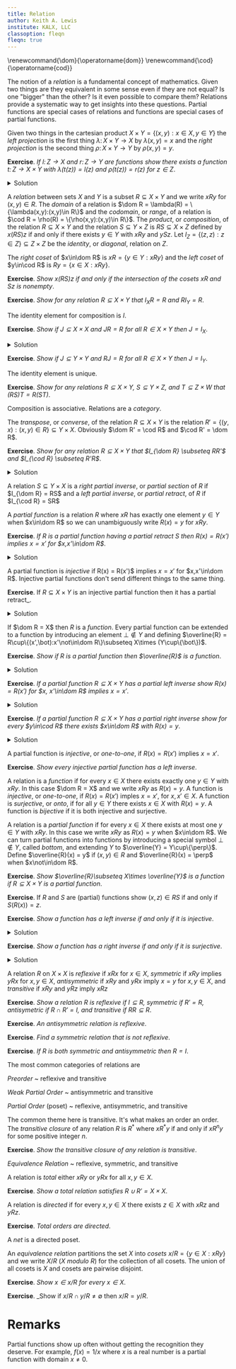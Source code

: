 ```yaml
---
title: Relation
author: Keith A. Lewis
institute: KALX, LLC
classoption: fleqn
fleqn: true
---
```


\renewcommand{\dom}{\operatorname{dom}}
\renewcommand{\cod}{\operatorname{cod}}

The notion of a _relation_ is a fundamental concept of mathematics. Given
two things are they equivalent in some sense even if they are not
equal?  Is one "bigger" than the other? Is it even possible to compare
them? Relations provide a systematic way to get insights into these questions.
Partial functions are special cases of relations and functions are
special cases of partial functions.

Given two things in the cartesian product $X\times Y = \{(x,y):x\in X, y\in Y\}$
the _left projection_ is the first thing $\lambda\colon X\times Y\to X$ by $\lambda(x,y) = x$
and the _right projection_ is the second thing $\rho\colon X\times Y\to Y$ by $\rho(x,y) = y$.

__Exercise__. _If $l\colon Z\to X$ and $r\colon Z\to Y$ are functions
show there exists a function $t\colon Z\to X\times Y$ with
$\lambda(t(z)) = l(z)$ and $\rho(t(z)) = r(z)$ for $z\in Z$_.
<details>
<summary>Solution</summary>
Define $t(z) = (l(z),r(z))\in X\times Y$ for $z\in Z$.
Any set for which such $t$ exists is in one-to-one correspondence with the cartesian product of $X$ and $Y$.
</details>

A _relation_ between sets $X$ and $Y$ is a subset $R\subseteq X\times Y$ and
we write $xRy$ for $(x,y)\in R$.
The _domain_ of a relation is $\dom R = \lambda(R) = \{\lambda(x,y):(x,y)\in R\}$
and the _codomain_, or _range_, of a relation is $\cod R = \rho(R) = \{\rho(x,y):(x,y)\in R\}$.
The _product_, or _composition_, of the relation $R\subseteq X\times Y$
and the relation $S\subseteq Y\times Z$ is $RS\subseteq X\times Z$ defined
by $x(RS)z$ if and only if there exists $y\in Y$ with $xRy$ and $ySz$.
Let $I_Z = \{(z,z):z\in Z\}\subseteq Z\times Z$ be the _identity_, or _diagonal_, relation on $Z$.

The _right coset_ of $x\in\dom R$ is $xR = \{y\in Y: xRy\}$
and the _left coset_ of $y\in\cod R$ is $Ry = \{x\in X: xRy\}$.

__Exercise__. _Show $x(RS)z$ if and only if the intersection of the cosets $xR$ and $Sz$ is nonempty_.

__Exercise__. _Show for any relation $R\subseteq X\times Y$ that
$I_XR = R$ and $RI_Y = R$_.

The identity element for composition is $I$.

__Exercise__. _Show if $J\subseteq X\times X$ and $JR = R$ for all $R\in X\times Y$
then $J = I_X$_.
<details>
<summary>Solution</summary>
If $R = I_Y$ then $J = JI_Y = I_Y$.
</details>

__Exercise__. _Show if $J\subseteq Y\times Y$ and $RJ = R$ for all $R\in X\times Y$
then $J = I_Y$_.

The identity element is unique.

__Exercise__. _Show for any relations $R\subseteq X\times Y$, $S\subseteq Y\times Z$,
and $T\subseteq Z\times W$ that $(RS)T = R(ST)$_.

Composition is associative. Relations are a _category_.

The _transpose_, or _converse_, of the relation $R\subseteq X\times Y$
is the relation $R' = \{(y,x):(x,y)\in R\} \subseteq Y\times X$.
Obviously $\dom R' = \cod R$ and $\cod R' = \dom R$.

__Exercise__. _Show for any relation $R\subseteq X\times Y$ that
$I_{\dom R} \subseteq RR'$ and
$I_{\cod R} \subseteq R'R$_.

<details>
<summary>Solution</summary>
If $x\in\dom R$ then $(x,y)\in R$ for some $y\in Y$ so $(y,x)\in R'$ and $(x,x)\in RR'$.
A similar argument applies to $y\in\cod R$.
</details>

A relation $S\subseteq Y\times X$ is a
_right partial inverse_, or _partial section_ of $R$ if $I_{\dom R} = RS$
and a _left partial inverse_, or _partial retract_, of $R$ if $I_{\cod R} = SR$

A _partial function_ is a relation $R$ where $xR$ has exactly one
element $y\in Y$ when $x\in\dom R$ so we can unambiguously write $R(x) = y$
for $xRy$.

__Exercise__. _If $R$ is a partial function having a partial retract $S$
then $R(x) = R(x')$ implies $x = x'$ for $x,x'\in\dom R$_.
<details>
<summary>Solution</summary>
If $R(x) = R(x')$ for $x,x'\in X$ then $x = SR(x) = SR(x') = x'$.
</details>

A partial function is _injective_ if R(x) = R(x')$ implies $x = x'$ for $x,x'\in\dom R$.
Injective partial functions don't send different things to the same thing.

__Exercise__. If $R\subseteq X\times Y$ is an injective partial function then it has a partial retract_.
<details>
<summary>Solution</summary>
Let $S = \{(R(x), x):x\in\dom R\}\subseteq Y\times X$.
Claim: SR = I_domR$.

(x',x) in SR iff x'Sy and yRx for some y.
ySx iff y = R(x)
</details>




If $\dom R = X$ then $R$ is a _function_. Every partial function can be extended
to a function by introducing an element $\bot\not\in Y$ and defining
$\overline{R} = R\cup\{(x',\bot):x'\not\in\dom R\}\subseteq X\times
(Y\cup\{\bot\})$.

__Exercise__. _Show if $R$ is a partial function then $\overline{R}$ is a function_.
<details>
<summary>Solution</summary>
If $x\in\dom R$ then $x\overline{R} = xR$ has one element. If $x\not\in\dom R$
then $x\overline{R} = \{\bot\}$ has one element.
</details>


__Exercise__. _If a partial function $R\subseteq X\times Y$ has a partial left inverse show
$R(x) = R(x')$ for $x, x'\in\dom R$ implies $x = x'$_.
<details>
<summary>Solution</summary>
If $R$ has partial left inverse $S$ then $SR = I_{\dom R}$ and $R(x) = R(x')$ implies $x = SR(x) = SR(x') = x'$
for $x,x'\in\dom R$.
</details>

__Exercise__. _If a partial function $R\subseteq X\times Y$ has a partial right inverse show
for every $y\in\cod R$ there exists $x\in\dom R$ with $R(x) = y$_.
<details>
<summary>Solution</summary>
If $R$ has partial right inverse $S$ then $RS = I_{\cod R}$ and $y(RS)y$ for $y\in\cod R$
and there exists $x\in X$ with $yRx$ and $xSy$.
</details>

A partial function is _injective_, or _one-to-one_, if $R(x) = R(x')$ implies $x = x'$.

__Exercise__. _Show every injective partial function has a left inverse_.

A relation is a _function_ if for every $x\in X$ there exists exactly one $y\in Y$ with $xRy$.
In this case $\dom R = X$ and we write $xRy$ as $R(x) = y$. A function is
_injective_, or _one-to-one_, if $R(x) = R(x')$ imples $x = x'$, for $x,x'\in X$.
A function is _surjective_, or _onto_, if for all $y\in Y$ there exists $x\in X$ with $R(x) = y$.
A function is _bijective_ if it is both injective and surjective.

A relation is a _partial function_ if for every $x\in X$ there exists
at most one $y\in Y$ with $xRy$.  In this case we write $xRy$ as $R(x)
= y$ when $x\in\dom R$.  We can turn partial functions into functions
by introducing a special symbol $\bot\not\in Y$, called _bottom_,
and extending $Y$ to $\overline{Y} = Y\cup\{\perp\}$.
Define $\overline{R}(x) = y$ if $(x,y)\in R$ and $\overline{R}(x) = \perp$ when $x\not\in\dom R$.

__Exercise__. _Show $\overline{R}\subseteq X\times \overline{Y}$ is a
function if $R\subseteq X\times Y$ is a partial function_.


__Exercise__. If $R$ and $S$ are (partial) functions show $(x,z)\in RS$ if and only if $S(R(x)) = z$.


__Exercise__. _Show a function has a left inverse if and only if it is injective_.
<details>
<summary>Solution</summary>
If $R$ has a left inverse $S$ then $SR = I$. If $R(x) = R(x')$ then $x = SR(x) = SR(x') = x'$.
If $R$ is injective then $R'$ is a left inverse.
</details>

__Exercise__. _Show a function has a right inverse if and only if it is surjective_.
<details>
<summary>Solution</summary>
If $R$ has a left inverse $S$ then $SR = I$. If $R(x) = R(x')$ then $x = SR(x) = SR(x') = x'$.
</details>

A relation $R$ on $X\times X$ is _reflexive_
if $xRx$ for $x\in X$, _symmetric_ if $xRy$ implies $yRx$ for $x,y\in X$,
_antisymmetric_ if $xRy$ and $yRx$ imply $x = y$ for $x,y\in X$,
and _transitive_ if $xRy$ and $yRz$ imply $xRz$

__Exercise__. _Show
a relation $R$ is reflexive if $I\subseteq R$, symmetric if
$R' = R$, antisymetric if $R\cap R' = I$, and transitive if
$RR \subseteq R$_.

__Exercise__. _An antisymmetric relation is reflexive_.

__Exercise__. _Find a symmetric relation that is not reflexive_.

__Exercise__. _If $R$ is both symmetric and antisymmetric then $R = I$_.

The most common categories of relations are

_Preorder_
  ~ reflexive and transitive
 
_Weak Partial Order_
  ~ antisymmetric and transitive

_Partial Order_ (poset)
  ~ reflexive, antisymmetric, and transitive

The common theme here is transitive. It's what makes an order an order.
The _transitive closure_ of any relation $R$ is $R^*$ where
$xR^*y$ if and only if $xR^ny$ for some positive integer $n$.

__Exercise__. _Show the transitive closure of any relation is transitive_.

_Equivalence Relation_
  ~ reflexive, symmetric, and transitive
 

A relation is _total_ either $xRy$ or $yRx$ for all $x,y\in X$.

__Exercise__. _Show a total relation satisfies $R\cup R' = X\times X$_.

A relation is _directed_ if for every $x,y\in X$ there exists $z\in X$
with $xRz$ and $yRz$.

__Exercise__. _Total orders are directed_.

A _net_ is a directed poset.

An _equivalence relation_ partitions the set $X$ into
_cosets_ $x/R = \{y\in X:xRy\}$ and we write $X/R$ ($X$ _modulo_ $R$)
for the collection of all cosets.
The union of all cosets is $X$ and cosets are pairwise disjoint.

__Exercise__. _Show $x\in x/R$ for every $x\in X$_.

__Exercise__. _Show if $x/R\cap y/R\not=\emptyset$ then $x/R = y/R$.

# Remarks

Partial functions show up often without getting the recognition they
deserve.  For example, $f(x) = 1/x$ where $x$ is a real number is a
partial function with domain $x \not= 0$.
